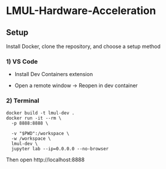 # LMUL-Hardware-Acceleration

## Setup

Install Docker, clone the repository, and choose a setup method

### 1) VS Code

- Install Dev Containers extension

- Open a remote window -> Reopen in dev container

### 2) Terminal
```
docker build -t lmul-dev .
docker run -it --rm \
  -p 8888:8888 \

  -v "$PWD":/workspace \
  -w /workspace \
  lmul-dev \
  jupyter lab --ip=0.0.0.0 --no-browser
```
Then open http://localhost:8888

